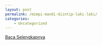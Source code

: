 ```yaml
---
layout: post
permalink: /mimpi-mandi-diintip-laki-laki/
categories:
    - Uncategorized
---
```


[Baca Selengkapnya](/04)